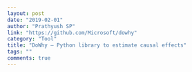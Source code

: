 ```yaml
---
layout: post
date: "2019-02-01"
author: "Prathyush SP"
link: "https://github.com/Microsoft/dowhy"
category: "Tool"
title: "DoWhy – Python library to estimate causal effects"
tags: ""
comments: true
---
```

